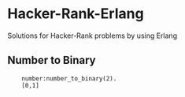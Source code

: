 # Hacker-Rank-Erlang
Solutions for Hacker-Rank problems by using Erlang

## Number to Binary 
``` 
    number:number_to_binary(2). 
    [0,1]
```
